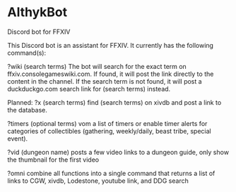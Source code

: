# AlthykBot
Discord bot for FFXIV

This Discord bot is an assistant for FFXIV. It currently has the following command(s):

?wiki (search terms) The bot will search for the exact term on ffxiv.consolegameswiki.com. If found, it will post the link directly to the content in the channel. If the search term is not found, it will post a duckduckgo.com search link for (search terms) instead.

Planned:
?x (search terms) find (search terms) on xivdb and post a link to the database.

?timers (optional terms) vom a list of timers or
enable timer alerts for categories of collectibles (gathering, weekly/daily, beast tribe, special event).

?vid (dungeon name) posts a few video links to a dungeon guide, only show the thumbnail for the first video

?omni combine all functions into a single command that returns a list of links to CGW, xivdb, Lodestone, youtube link, and DDG search